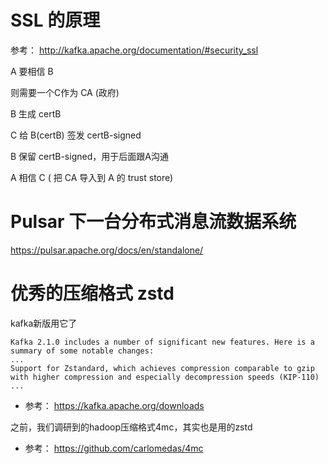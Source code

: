 # SSL 的原理
参考： http://kafka.apache.org/documentation/#security_ssl

A 要相信 B

则需要一个C作为 CA (政府)

B 生成 certB

C 给 B(certB) 签发 certB-signed

B 保留 certB-signed，用于后面跟A沟通

A 相信 C  ( 把 CA 导入到 A 的 trust store)


# Pulsar 下一台分布式消息流数据系统

https://pulsar.apache.org/docs/en/standalone/

# 优秀的压缩格式 zstd
kafka新版用它了
```
Kafka 2.1.0 includes a number of significant new features. Here is a summary of some notable changes:
...
Support for Zstandard, which achieves compression comparable to gzip with higher compression and especially decompression speeds (KIP-110)
...
```
* 参考： https://kafka.apache.org/downloads

之前，我们调研到的hadoop压缩格式4mc，其实也是用的zstd
* 参考： https://github.com/carlomedas/4mc
